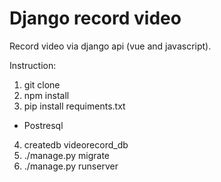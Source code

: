 # Django record video
Record video via django api (vue and javascript).

Instruction:
1. git clone <repository>
2. npm install
3. pip install requiments.txt

- Postresql
4. createdb videorecord_db 
5. ./manage.py migrate
6. ./manage.py runserver
